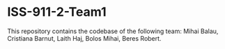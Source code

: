# ISS-911-2-Team1
This repository contains the codebase of the following team: Mihai Balau, Cristiana Barnut, Laith Haj, Bolos Mihai, Beres Robert.
